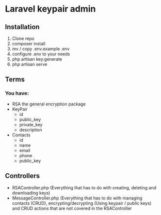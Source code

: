 # Laravel keypair admin

## Installation
1. Clone repo
2. composer install
3. mv / copy .env.example .env
4. configure .env to your needs
5. php artisan key:generate
6. php artisan serve

## Terms
### You have:
- RSA the general encryption package
- KeyPair
    - id
    - public_key
    - private_key
    - description
- Contacts
    - id
    - name
    - email
    - phone
    - public_key

## Controllers
- RSAController.php (Everything that has to do with creating, deleting and downloading keys)
- MessageController.php (Everything that has to do with managing contacts (CRUD), encrypting/decrypting (Using keypair / public keys) and CRUD actions that are not covered in the RSAController